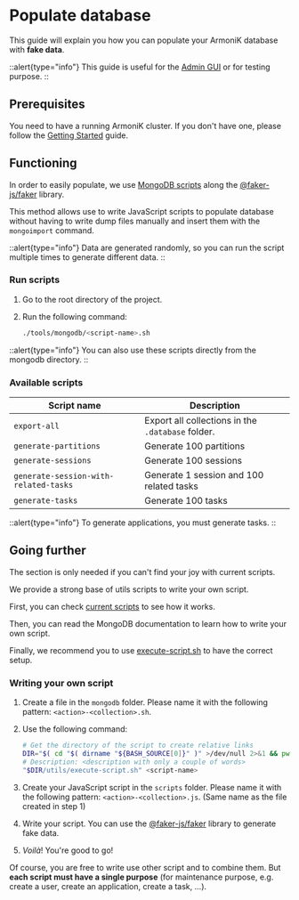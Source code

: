 # Populate database

This guide will explain you how you can populate your ArmoniK database with **fake data**.

::alert{type="info"}
This guide is useful for the [Admin GUI](https://github.com/aneoconsulting/ArmoniK.Admin.GUI) or for testing purpose.
::

## Prerequisites

You need to have a running ArmoniK cluster. If you don't have one, please follow the [Getting Started](../1.installation/1.linux/1.installation.md) guide.

## Functioning

In order to easily populate, we use [MongoDB scripts](https://www.mongodb.com/docs/mongodb-shell/write-scripts/) along the [@faker-js/faker](https://www.npmjs.com/package/@faker-js/faker) library.

This method allows use to write JavaScript scripts to populate database without having to write dump files manually and insert them with the `mongoimport` command.

::alert{type="info"}
Data are generated randomly, so you can run the script multiple times to generate different data.
::

### Run scripts

1. Go to the root directory of the project.
2. Run the following command:

    ```sh
    ./tools/mongodb/<script-name>.sh
    ```

::alert{type="info"}
You can also use these scripts directly from the mongodb directory.
::

### Available scripts

| Script name                           | Description                                       |
|---------------------------------------|---------------------------------------------------|
| `export-all`                          | Export all collections in the `.database` folder. |
| `generate-partitions`                 | Generate 100 partitions                           |
| `generate-sessions`                   | Generate 100 sessions                             |
| `generate-session-with-related-tasks` | Generate 1 session and 100 related tasks          |
| `generate-tasks`                      | Generate 100 tasks                                |


::alert{type="info"}
To generate applications, you must generate tasks.
::

## Going further

The section is only needed if you can't find your joy with current scripts.

We provide a strong base of utils scripts to write your own script.

First, you can check [current scripts](https://github.com/aneoconsulting/ArmoniK/tree/main/tools/mongodb) to see how it works.

Then, you can read the MongoDB documentation to learn how to write your own script.

Finally, we recommend you to use [execute-script.sh](https://github.com/aneoconsulting/ArmoniK/blob/main/tools/mongodb/execute-script.sh) to have the correct setup.

### Writing your own script

1. Create a file in the `mongodb` folder. Please name it with the following pattern: `<action>-<collection>.sh`.
2. Use the following command:

    ```sh
    # Get the directory of the script to create relative links
    DIR="$( cd "$( dirname "${BASH_SOURCE[0]}" )" >/dev/null 2>&1 && pwd )"
    # Description: <description with only a couple of words>
    "$DIR/utils/execute-script.sh" <script-name>
    ```

3. Create your JavaScript script in the `scripts` folder. Please name it with the following pattern: `<action>-<collection>.js`. (Same name as the file created in step 1)
4. Write your script. You can use the [@faker-js/faker](https://www.npmjs.com/package/@faker-js/faker) library to generate fake data.
5. _Voilà_! You're good to go!

Of course, you are free to write use other script and to combine them. But **each script must have a single purpose** (for maintenance purpose, e.g. create a user, create an application, create a task, ...).
